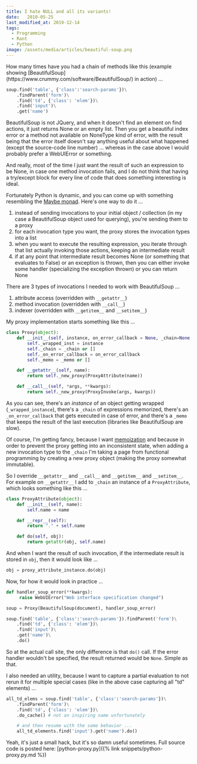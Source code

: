 ```yaml
---
title: I hate NULL and all its variants!
date:   2010-05-25
last_modified_at: 2019-12-14
tags:
  - Programming
  - Rant
  - Python
image: /assets/media/articles/beautiful-soup.png
---
```


<p class="intro withcap" markdown='1'>
    How many times have you had a chain of methods like this (example showing [BeautifulSoup](https://www.crummy.com/software/BeautifulSoup/) in action) ...
</p>

```python
soup.find('table', {'class':'search-params'})\
    .findParent('form')\
    .find('td', {'class': 'elem'})\
    .find('input')\
    .get('name')
```

BeautifulSoup is not JQuery, and when it doesn't find an element on find actions, it just returns None or an empty list. Then you get a beautiful index error or a method not available on NoneType kind of error, with the result being that the error itself doesn't say anything useful about what happened (except the source-code line number) ... whereas in the case above I would probably prefer a WebUIError or something.

And really, most of the time I just want the result of such an expression to be None, in case one method invocation fails, and I do not think that having a try/except block for every line of code that does something interesting is ideal.

Fortunately Python is dynamic, and you can come up with something resembling the [Maybe monad](http://en.wikipedia.org/wiki/Monad_(functional_programming)#Maybe_monad). Here's one way to do it ...

1.  instead of sending invocations to your initial object / collection (in my case a BeautifulSoup object used for querying), you're sending them to a proxy
2.  for each invocation type you want, the proxy stores the invocation types into a list
3.  when you want to execute the resulting expression, you iterate through that list actually invoking those actions, keeping an intermediate result
4.  if at any point that intermediate result becomes None (or something that evaluates to False) or an exception is thrown, then you can either invoke some handler (specializing the exception thrown) or you can return None

There are 3 types of invocations I needed to work with BeautifulSoup ...

1.  attribute access (overridden with `__getattr__`)
2.  method invocation (overridden with `__call__`)
3.  indexer (overridden with `__getitem__` and `__setitem__`)

My proxy implementation starts something like this ...

```python
class Proxy(object):
    def __init__(self, instance, on_error_callback = None, _chain=None, _memo=None):
        self._wrapped_inst = instance
        self._chain = _chain or []
        self._on_error_callback = on_error_callback
        self._memo = _memo or []

    def __getattr__(self, name):
        return self._new_proxy(ProxyAttribute(name))

    def __call__(self, *args, **kwargs):
        return self._new_proxy(ProxyInvoke(args, kwargs))
```

As you can see, there's an _instance_ of an object getting wrapped (`_wrapped_instance`), there's a `_chain` of expressions memorized, there's an `_on_error_callback` that gets executed in case of error, and there's a `_memo` that keeps the result of the last execution (libraries like BeautifulSoup are slow).

Of course, I'm getting fancy, because I want [memoization](https://en.wikipedia.org/wiki/Memoization) and because in order to prevent the proxy getting into an inconsistent state, when adding a new invocation type to the `_chain` I'm taking a page from functional programming by creating a new proxy object (making the proxy somewhat immutable).

So I override `__getattr__` and `__call__` and `__getitem__` and `__setitem__`. For example on `__getattr__` I add to `_chain` an instance of a `ProxyAttribute`, which looks something like this ...

```python
class ProxyAttribute(object):
    def __init__(self, name):
        self.name = name

    def __repr__(self):
        return "." + self.name

    def do(self, obj):
        return getattr(obj, self.name)
```

And when I want the result of such invocation, if the intermediate result is stored in `obj`, then it would look like ...

```python
obj = proxy_attribute_instance.do(obj)
```

Now, for how it would look in practice ...

```python
def handler_soup_error(**kwargs):
     raise WebUIError("Web interface specification changed")

soup = Proxy(BeautifulSoup(document), handler_soup_error)

soup.find('table', {'class':'search-params'}).findParent('form')\
    .find('td', {'class': 'elem'})\
    .find('input')\
    .get('name')\
    .do()
```

So at the actual call site, the only difference is that `do()` call. If the error handler wouldn't be specified, the result returned would be `None`. Simple as that.

I also needed an utility, because I want to capture a partial evaluation to not rerun it for multiple special cases (like in the above case capturing all "td" elements) ...

```python
all_td_elems = soup.find('table', {'class':'search-params'})\
    .findParent('form')\
    .find('td', {'class': 'elem'})\
    .do_cache() # not an inspiring name unfortunately

    # and then resume with the same behavior ...
    all_td_elements.find('input').get('name').do()
```

Yeah, it's just a small hack, but it's so damn useful sometimes. Full source code is posted here: [python-proxy.py]({% link snippets/python-proxy.py.md %})
